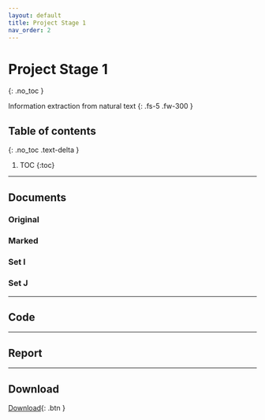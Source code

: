```yaml
---
layout: default
title: Project Stage 1
nav_order: 2
---
```


# Project Stage 1
{: .no_toc }

Information extraction from natural text
{: .fs-5 .fw-300 }

## Table of contents
{: .no_toc .text-delta }

1. TOC
{:toc}

---

## Documents

### Original

### Marked

### Set I

### Set J

--- 

## Code

---

## Report

---

## Download

[Download](http://example.com/){: .btn }